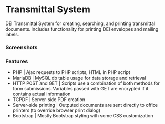 # Transmittal System
DEI Transmittal System for creating, searching, and printing transmittal documents. Includes functionality for printing DEI envelopes and mailing labels.

### Screenshots


### Features
- PHP | Ajax requests to PHP scripts, HTML in PHP script
- MariaDB | MySQL db table usage for data storage and retrieval 
- HTTP POST and GET | Scripts use a combination of both methods for form submissions. Variables passed with GET are encrypted if it contains actual information
- TCPDF | Server-side PDF creation
- Server-side printing | Outputed documents are sent directly to office printers (to override browser print dialog)
- Bootstrap | Mostly Bootstrap styling with some CSS customization
